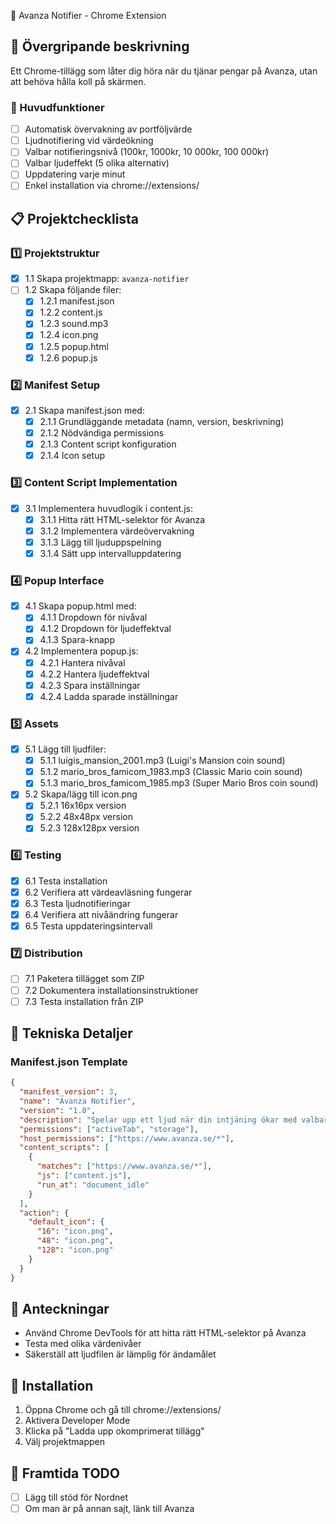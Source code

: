 📢 Avanza Notifier - Chrome Extension

## 📌 Övergripande beskrivning
Ett Chrome-tillägg som låter dig höra när du tjänar pengar på Avanza, utan att behöva hålla koll på skärmen.

### 🎯 Huvudfunktioner
- [ ] Automatisk övervakning av portföljvärde
- [ ] Ljudnotifiering vid värdeökning
- [ ] Valbar notifieringsnivå (100kr, 1000kr, 10 000kr, 100 000kr)
- [ ] Valbar ljudeffekt (5 olika alternativ)
- [ ] Uppdatering varje minut
- [ ] Enkel installation via chrome://extensions/

## 📋 Projektchecklista

### 1️⃣ Projektstruktur
- [x] 1.1 Skapa projektmapp: `avanza-notifier`
- [ ] 1.2 Skapa följande filer:
  - [x] 1.2.1 manifest.json
  - [x] 1.2.2 content.js
  - [x] 1.2.3 sound.mp3
  - [x] 1.2.4 icon.png
  - [x] 1.2.5 popup.html
  - [x] 1.2.6 popup.js

### 2️⃣ Manifest Setup
- [x] 2.1 Skapa manifest.json med:
  - [x] 2.1.1 Grundläggande metadata (namn, version, beskrivning)
  - [x] 2.1.2 Nödvändiga permissions
  - [x] 2.1.3 Content script konfiguration
  - [x] 2.1.4 Icon setup

### 3️⃣ Content Script Implementation
- [x] 3.1 Implementera huvudlogik i content.js:
  - [x] 3.1.1 Hitta rätt HTML-selektor för Avanza
  - [x] 3.1.2 Implementera värdeövervakning
  - [x] 3.1.3 Lägg till ljuduppspelning
  - [x] 3.1.4 Sätt upp intervalluppdatering

### 4️⃣ Popup Interface
- [x] 4.1 Skapa popup.html med:
  - [x] 4.1.1 Dropdown för nivåval
  - [x] 4.1.2 Dropdown för ljudeffektval
  - [x] 4.1.3 Spara-knapp
- [x] 4.2 Implementera popup.js:
  - [x] 4.2.1 Hantera nivåval
  - [x] 4.2.2 Hantera ljudeffektval
  - [x] 4.2.3 Spara inställningar
  - [x] 4.2.4 Ladda sparade inställningar

### 5️⃣ Assets
- [x] 5.1 Lägg till ljudfiler:
  - [x] 5.1.1 luigis_mansion_2001.mp3 (Luigi's Mansion coin sound)
  - [x] 5.1.2 mario_bros_famicom_1983.mp3 (Classic Mario coin sound)
  - [x] 5.1.3 mario_bros_famicom_1985.mp3 (Super Mario Bros coin sound)
- [x] 5.2 Skapa/lägg till icon.png
  - [x] 5.2.1 16x16px version
  - [x] 5.2.2 48x48px version
  - [x] 5.2.3 128x128px version

### 6️⃣ Testing
- [x] 6.1 Testa installation
- [x] 6.2 Verifiera att värdeavläsning fungerar
- [x] 6.3 Testa ljudnotifieringar
- [x] 6.4 Verifiera att nivåändring fungerar
- [x] 6.5 Testa uppdateringsintervall

### 7️⃣ Distribution
- [ ] 7.1 Paketera tillägget som ZIP
- [ ] 7.2 Dokumentera installationsinstruktioner
- [ ] 7.3 Testa installation från ZIP

## 🔧 Tekniska Detaljer

### Manifest.json Template
```json
{
  "manifest_version": 3,
  "name": "Avanza Notifier",
  "version": "1.0",
  "description": "Spelar upp ett ljud när din intjäning ökar med valbart belopp.",
  "permissions": ["activeTab", "storage"],
  "host_permissions": ["https://www.avanza.se/*"],
  "content_scripts": [
    {
      "matches": ["https://www.avanza.se/*"],
      "js": ["content.js"],
      "run_at": "document_idle"
    }
  ],
  "action": {
    "default_icon": {
      "16": "icon.png",
      "48": "icon.png",
      "128": "icon.png"
    }
  }
}
```

## 📝 Anteckningar
- Använd Chrome DevTools för att hitta rätt HTML-selektor på Avanza
- Testa med olika värdenivåer
- Säkerställ att ljudfilen är lämplig för ändamålet

## 🚀 Installation
1. Öppna Chrome och gå till chrome://extensions/
2. Aktivera Developer Mode
3. Klicka på "Ladda upp okomprimerat tillägg"
4. Välj projektmappen

## 🔮 Framtida TODO
- [ ] Lägg till stöd för Nordnet
- [ ] Om man är på annan sajt, länk till Avanza